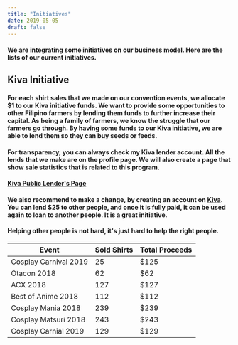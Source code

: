 ```yaml
---
title: "Initiatives"
date: 2019-05-05
draft: false
---
```


#### We are integrating some initiatives on our business model. Here are the lists of our current initiatives.

## Kiva Initiative
#### For each shirt sales that we made on our convention events, we allocate $1 to our Kiva initiative funds. We want to provide some opportunities to other Filipino farmers by lending them funds to further increase their capital. As being a family of farmers, we know the struggle that our farmers go through. By having some funds to our Kiva initiative, we are able to lend them so they can buy seeds or feeds.

#### For transparency, you can always check my Kiva lender account. All the lends that we make are on the profile page. We will also create a page that show sale statistics that is related to this program.

#### [Kiva Public Lender's Page](https://www.kiva.org/lender/anthonyhpedxc)

#### We also recommend to make a change, by creating an account on [Kiva](https://www.kiva.org). You can lend $25 to other people, and once it is fully paid, it can be used again to loan to another people. It is a great initiative.

#### Helping other people is not hard, it's just hard to help the right people.

Event | Sold Shirts | Total Proceeds
-----|------|---------
Cosplay Carnival 2019 | 25 | $125
Otacon 2018 | 62 | $62
ACX 2018 | 127 | $127
Best of Anime 2018 | 112 | $112
Cosplay Mania 2018 | 239 | $239
Cosplay Matsuri 2018 | 243 | $243
Cosplay Carnial 2019 | 129 | $129